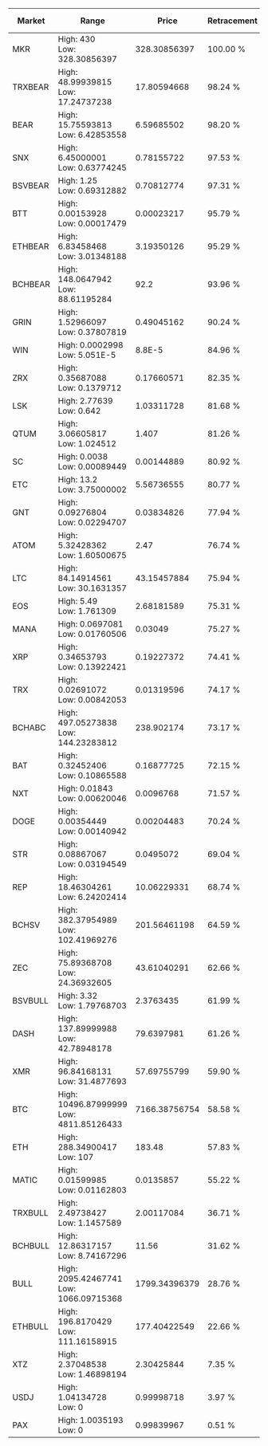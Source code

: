 | Market | Range | Price| Retracement | Doubles to 50% |
| --- | --- | --- | --- | --- |
| MKR | High: 430<br />Low: 328.30856397 | 328.30856397 | 100.00 % | 1.15 |
| TRXBEAR | High: 48.99939815<br />Low: 17.24737238 | 17.80594668 | 98.24 % | 1.86 |
| BEAR | High: 15.75593813<br />Low: 6.42853558 | 6.59685502 | 98.20 % | 1.68 |
| SNX | High: 6.45000001<br />Low: 0.63774245 | 0.78155722 | 97.53 % | 4.53 |
| BSVBEAR | High: 1.25<br />Low: 0.69312882 | 0.70812774 | 97.31 % | 1.37 |
| BTT | High: 0.00153928<br />Low: 0.00017479 | 0.00023217 | 95.79 % | 3.69 |
| ETHBEAR | High: 6.83458468<br />Low: 3.01348188 | 3.19350126 | 95.29 % | 1.54 |
| BCHBEAR | High: 148.0647942<br />Low: 88.61195284 | 92.2 | 93.96 % | 1.28 |
| GRIN | High: 1.52966097<br />Low: 0.37807819 | 0.49045162 | 90.24 % | 1.94 |
| WIN | High: 0.0002998<br />Low: 5.051E-5 | 8.8E-5 | 84.96 % | 1.99 |
| ZRX | High: 0.35687088<br />Low: 0.1379712 | 0.17660571 | 82.35 % | 1.40 |
| LSK | High: 2.77639<br />Low: 0.642 | 1.03311728 | 81.68 % | 1.65 |
| QTUM | High: 3.06605817<br />Low: 1.024512 | 1.407 | 81.26 % | 1.45 |
| SC | High: 0.0038<br />Low: 0.00089449 | 0.00144889 | 80.92 % | 1.62 |
| ETC | High: 13.2<br />Low: 3.75000002 | 5.56736555 | 80.77 % | 1.52 |
| GNT | High: 0.09276804<br />Low: 0.02294707 | 0.03834826 | 77.94 % | 1.51 |
| ATOM | High: 5.32428362<br />Low: 1.60500675 | 2.47 | 76.74 % | 1.40 |
| LTC | High: 84.14914561<br />Low: 30.1631357 | 43.15457884 | 75.94 % | 1.32 |
| EOS | High: 5.49<br />Low: 1.761309 | 2.68181589 | 75.31 % | 1.35 |
| MANA | High: 0.0697081<br />Low: 0.01760506 | 0.03049 | 75.27 % | 1.43 |
| XRP | High: 0.34653793<br />Low: 0.13922421 | 0.19227372 | 74.41 % | 1.26 |
| TRX | High: 0.02691072<br />Low: 0.00842053 | 0.01319596 | 74.17 % | 1.34 |
| BCHABC | High: 497.05273838<br />Low: 144.23283812 | 238.902174 | 73.17 % | 1.34 |
| BAT | High: 0.32452406<br />Low: 0.10865588 | 0.16877725 | 72.15 % | 1.28 |
| NXT | High: 0.01843<br />Low: 0.00620046 | 0.0096768 | 71.57 % | 1.27 |
| DOGE | High: 0.00354449<br />Low: 0.00140942 | 0.00204483 | 70.24 % | 1.21 |
| STR | High: 0.08867067<br />Low: 0.03194549 | 0.0495072 | 69.04 % | 1.22 |
| REP | High: 18.46304261<br />Low: 6.24202414 | 10.06229331 | 68.74 % | 1.23 |
| BCHSV | High: 382.37954989<br />Low: 102.41969276 | 201.56461198 | 64.59 % | 1.20 |
| ZEC | High: 75.89368708<br />Low: 24.36932605 | 43.61040291 | 62.66 % | 1.15 |
| BSVBULL | High: 3.32<br />Low: 1.79768703 | 2.3763435 | 61.99 % | 1.08 |
| DASH | High: 137.89999988<br />Low: 42.78948178 | 79.6397981 | 61.26 % | 1.13 |
| XMR | High: 96.84168131<br />Low: 31.4877693 | 57.69755799 | 59.90 % | 1.11 |
| BTC | High: 10496.87999999<br />Low: 4811.85126433 | 7166.38756754 | 58.58 % | 1.07 |
| ETH | High: 288.34900417<br />Low: 107 | 183.48 | 57.83 % | 1.08 |
| MATIC | High: 0.01599985<br />Low: 0.01162803 | 0.0135857 | 55.22 % | 1.02 |
| TRXBULL | High: 2.49738427<br />Low: 1.1457589 | 2.00117084 | 36.71 % | 0.00 |
| BCHBULL | High: 12.86317157<br />Low: 8.74167296 | 11.56 | 31.62 % | 0.00 |
| BULL | High: 2095.42467741<br />Low: 1066.09715368 | 1799.34396379 | 28.76 % | 0.00 |
| ETHBULL | High: 196.8170429<br />Low: 111.16158915 | 177.40422549 | 22.66 % | 0.00 |
| XTZ | High: 2.37048538<br />Low: 1.46898194 | 2.30425844 | 7.35 % | 0.00 |
| USDJ | High: 1.04134728<br />Low: 0 | 0.99998718 | 3.97 % | 0.00 |
| PAX | High: 1.0035193<br />Low: 0 | 0.99839967 | 0.51 % | 0.00 |
